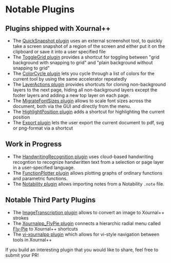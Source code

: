 # Notable Plugins

## Plugins shipped with Xournal++

- The [QuickSnapshot plugin](https://github.com/xournalpp/xournalpp/tree/master/plugins/QuickScreenshot)
uses an external screenshot tool, to quickly take a screen snapshot of a region of the screen and either put
it on the clipboard or save it into a user specified file
- The [ToggleGrid plugin](https://github.com/xournalpp/xournalpp/tree/master/plugins/ToggleGrid)
provides a shortcut for toggling between "grid background with snapping to grid" and
"plain background without snapping to grid"
- The [ColorCycle plugin](https://github.com/xournalpp/xournalpp/tree/master/plugins/ColorCycle)
lets you cycle through a list of colors for the current tool by using the same accelerator repeatedly
- The [LayerActions plugin](https://github.com/xournalpp/xournalpp/tree/master/plugins/LayerActions)
provides shortcuts for cloning non-background layers to the next page, hiding all non-background layers
except the footer layers and adding a new top layer on each page.
- The [MigrateFontSizes plugin](https://github.com/xournalpp/xournalpp/tree/master/plugins/MigrateFontSizes)
allows to scale font sizes across the document, both via the GUI and directly from the menu.
- The [HighlightPosition plugin](https://github.com/xournalpp/xournalpp/tree/master/plugins/HighlightPosition)
adds a shortcut for highlighting the current position
- The [Export plugin](https://github.com/xournalpp/xournalpp/tree/master/plugins/Export)
lets the user export the current document to pdf, svg or png-format via a shortcut

## Work in Progress

- The [HandwritingRecognition plugin](https://github.com/xournalpp/xournalpp/pull/2176) uses cloud-based
handwriting recogntion to recognize handwritten text from a selection or page layer in a user-specified language.
- The [FunctionPlotter plugin](https://github.com/xournalpp/xournalpp/pull/3811) allows plotting graphs of
ordinary functions and parametric functions.
- The [Notability plugin](https://github.com/xournalpp/xournalpp/pull/3830) allows importing notes from a
Notability `.note` file.

## Notable Third Party Plugins

- The [ImageTranscription plugin](https://github.com/WillNilges/inkpath/) allows to convert an image to
Xournal++ strokes
- The [Xournalpp_FlyPie plugin](https://github.com/baf57/Xournalpp_FlyPie) connects a hierarchic radial menu called
[Fly-Pie](https://github.com/Schneegans/Fly-Pie) to Xournal++ shortcuts
- The [vi-xournalpp plugin](https://github.com/raw-bacon/vi-xournalpp) which allows for vi-style navigation
between tools in Xournal++

If you build an interesting plugin that you would like to share, feel free to submit your PR!
